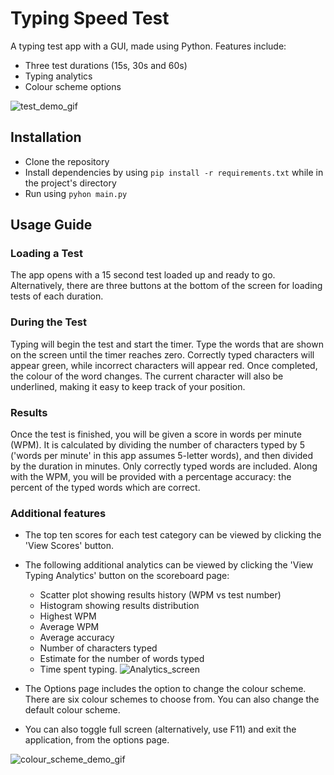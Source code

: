 # Typing Speed Test

A typing test app with a GUI, made using Python.
Features include:
- Three test durations (15s, 30s and 60s)
- Typing analytics
- Colour scheme options

![test_demo_gif](https://github.com/dlaing240/Typing-speed-test/assets/159714200/2f440edc-2676-4335-a05a-8d48c178276b)


## Installation

- Clone the repository
- Install dependencies by using ```pip install -r requirements.txt``` while in the project's directory
- Run using ```pyhon main.py```

## Usage Guide
### Loading a Test
The app opens with a 15 second test loaded up and ready to go. Alternatively, there are three buttons at the bottom of the screen for loading tests of each duration.
### During the Test
Typing will begin the test and start the timer. Type the words that are shown on the screen until the timer reaches zero. Correctly typed characters will appear green, while incorrect characters will appear red. Once completed, the colour of the word changes. The current character will also be underlined, making it easy to keep track of your position.
### Results
Once the test is finished, you will be given a score in words per minute (WPM). It is calculated by dividing the number of characters typed by 5 ('words per minute' in this app assumes 5-letter words), and then divided by the duration in minutes. Only correctly typed words are included.
Along with the WPM, you will be provided with a percentage accuracy: the percent of the typed words which are correct.

### Additional features
- The top ten scores for each test category can be viewed by clicking the 'View Scores' button.
- The following additional analytics can be viewed by clicking the 'View Typing Analytics' button on the scoreboard page:
  - Scatter plot showing results history (WPM vs test number)
  - Histogram showing results distribution
  - Highest WPM
  - Average WPM
  - Average accuracy
  - Number of characters typed
  - Estimate for the number of words typed
  - Time spent typing.
![Analytics_screen](https://github.com/dlaing240/Typing-speed-test/assets/159714200/eadf2b39-7918-416f-b0ef-230e4e62048b)

- The Options page includes the option to change the colour scheme. There are six colour schemes to choose from. You can also change the default colour scheme.
- You can also toggle full screen (alternatively, use F11) and exit the application, from the options page.

![colour_scheme_demo_gif](https://github.com/dlaing240/Typing-speed-test/assets/159714200/11531dfe-bf4d-4c0e-981a-6c8a2c3accb3)
